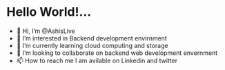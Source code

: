 # Hello World!...

- 👋 Hi, I’m @AshisLive
- 👀 I’m interested in Backend development envirnment
- 🌱 I’m currently learning cloud computing and storage
- 💞️ I’m looking to collaborate on backend web development envernment
- 📫 How to reach me I am avilable on Linkedin and twitter

<!---
AshisLive/AshisLive is a ✨ special ✨ repository because its `README.md` (this file) appears on your GitHub profile.
You can click the Preview link to take a look at your changes.
--->
